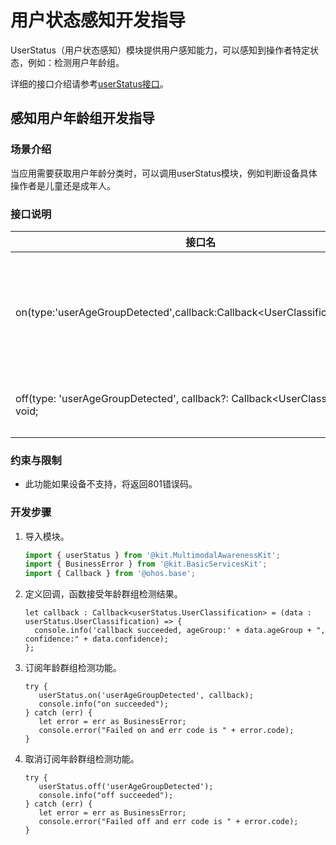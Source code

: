 # 用户状态感知开发指导
<!--Kit: Multimodal Awareness Kit-->
<!--Subsystem: MultimodalAwareness-->
<!--Owner: @dilligencer-->
<!--Designer: @zou_ye-->
<!--Tester: @judan-->
<!--Adviser: @hu-zhiqiong-->

UserStatus（用户状态感知）模块提供用户感知能力，可以感知到操作者特定状态，例如：检测用户年龄组。

详细的接口介绍请参考[userStatus接口](../../reference/apis-multimodalawareness-kit/js-apis-awareness-userStatus.md)。

## 感知用户年龄组开发指导
### 场景介绍
当应用需要获取用户年龄分类时，可以调用userStatus模块，例如判断设备具体操作者是儿童还是成年人。

### 接口说明

| 接口名                                                       | 描述                                   |
| ------------------------------------------------------------ | -------------------------------------- |
| on(type:'userAgeGroupDetected',callback:Callback&lt;UserClassification&gt;):void; | 订阅年龄群组检测功能，检测结果通过callback返回。 |
| off(type: 'userAgeGroupDetected', callback?: Callback&lt;UserClassification&gt;): void; | 取消年龄群组检测功能。                   |

### 约束与限制

 - 此功能如果设备不支持，将返回801错误码。
<!--RP1--> <!--RP1End-->
### 开发步骤

1. 导入模块。

   ```ts
   import { userStatus } from '@kit.MultimodalAwarenessKit';
   import { BusinessError } from '@kit.BasicServicesKit';
   import { Callback } from '@ohos.base';
   ```

2. 定义回调，函数接受年龄群组检测结果。

   ```
   let callback : Callback<userStatus.UserClassification> = (data : userStatus.UserClassification) => {
     console.info('callback succeeded, ageGroup:' + data.ageGroup + ", confidence:" + data.confidence);
   };
   ```

3. 订阅年龄群组检测功能。

   ```
   try {
      userStatus.on('userAgeGroupDetected', callback);  
      console.info("on succeeded");
   } catch (err) {
      let error = err as BusinessError;
      console.error("Failed on and err code is " + error.code);
   }
   ```

4. 取消订阅年龄群组检测功能。

   ```
   try {
      userStatus.off('userAgeGroupDetected');
      console.info("off succeeded");
   } catch (err) {
      let error = err as BusinessError;
      console.error("Failed off and err code is " + error.code);
   }
   ```
